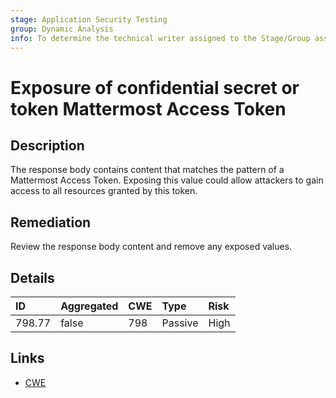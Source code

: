 ```yaml
---
stage: Application Security Testing
group: Dynamic Analysis
info: To determine the technical writer assigned to the Stage/Group associated with this page, see https://handbook.gitlab.com/handbook/product/ux/technical-writing/#assignments
---
```


# Exposure of confidential secret or token Mattermost Access Token

## Description

The response body contains content that matches the pattern of a Mattermost Access Token.
Exposing this value could allow attackers to gain access to all resources granted by this token.

## Remediation

Review the response body content and remove any exposed values.

## Details

| ID | Aggregated | CWE | Type | Risk |
|:---|:--------|:--------|:--------|:--------|
| 798.77 | false | 798 | Passive | High |

## Links

- [CWE](https://cwe.mitre.org/data/definitions/798.html)
